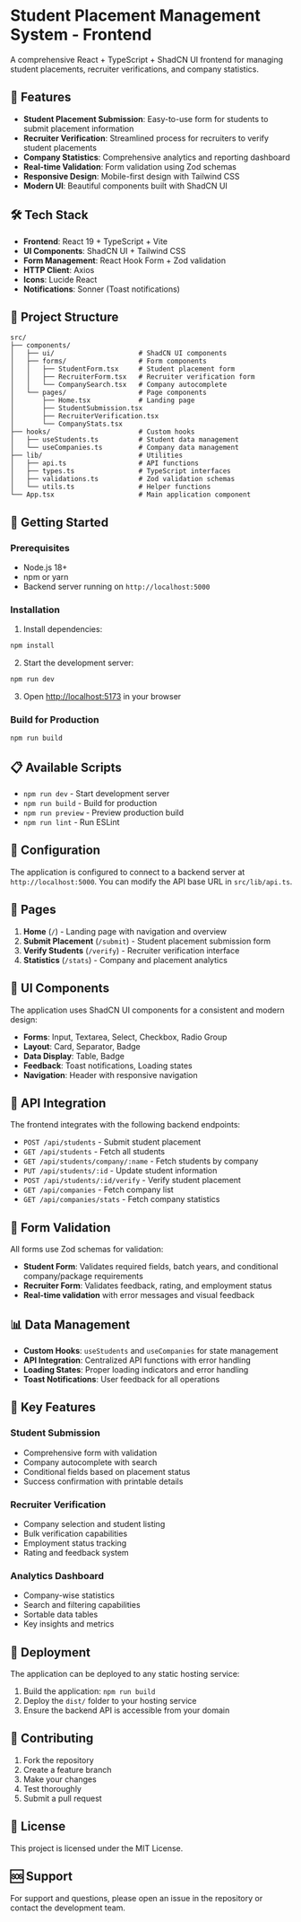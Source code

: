 # Student Placement Management System - Frontend

A comprehensive React + TypeScript + ShadCN UI frontend for managing student placements, recruiter verifications, and company statistics.

## 🚀 Features

- **Student Placement Submission**: Easy-to-use form for students to submit placement information
- **Recruiter Verification**: Streamlined process for recruiters to verify student placements
- **Company Statistics**: Comprehensive analytics and reporting dashboard
- **Real-time Validation**: Form validation using Zod schemas
- **Responsive Design**: Mobile-first design with Tailwind CSS
- **Modern UI**: Beautiful components built with ShadCN UI

## 🛠️ Tech Stack

- **Frontend**: React 19 + TypeScript + Vite
- **UI Components**: ShadCN UI + Tailwind CSS
- **Form Management**: React Hook Form + Zod validation
- **HTTP Client**: Axios
- **Icons**: Lucide React
- **Notifications**: Sonner (Toast notifications)

## 📁 Project Structure

```
src/
├── components/
│   ├── ui/                     # ShadCN UI components
│   ├── forms/                  # Form components
│   │   ├── StudentForm.tsx     # Student placement form
│   │   ├── RecruiterForm.tsx   # Recruiter verification form
│   │   └── CompanySearch.tsx   # Company autocomplete
│   └── pages/                  # Page components
│       ├── Home.tsx            # Landing page
│       ├── StudentSubmission.tsx
│       ├── RecruiterVerification.tsx
│       └── CompanyStats.tsx
├── hooks/                      # Custom hooks
│   ├── useStudents.ts          # Student data management
│   └── useCompanies.ts         # Company data management
├── lib/                        # Utilities
│   ├── api.ts                  # API functions
│   ├── types.ts                # TypeScript interfaces
│   ├── validations.ts          # Zod validation schemas
│   └── utils.ts                # Helper functions
└── App.tsx                     # Main application component
```

## 🚀 Getting Started

### Prerequisites

- Node.js 18+ 
- npm or yarn
- Backend server running on `http://localhost:5000`

### Installation

1. Install dependencies:
```bash
npm install
```

2. Start the development server:
```bash
npm run dev
```

3. Open [http://localhost:5173](http://localhost:5173) in your browser

### Build for Production

```bash
npm run build
```

## 📋 Available Scripts

- `npm run dev` - Start development server
- `npm run build` - Build for production
- `npm run preview` - Preview production build
- `npm run lint` - Run ESLint

## 🔧 Configuration

The application is configured to connect to a backend server at `http://localhost:5000`. You can modify the API base URL in `src/lib/api.ts`.

## 📱 Pages

1. **Home** (`/`) - Landing page with navigation and overview
2. **Submit Placement** (`/submit`) - Student placement submission form
3. **Verify Students** (`/verify`) - Recruiter verification interface
4. **Statistics** (`/stats`) - Company and placement analytics

## 🎨 UI Components

The application uses ShadCN UI components for a consistent and modern design:

- **Forms**: Input, Textarea, Select, Checkbox, Radio Group
- **Layout**: Card, Separator, Badge
- **Data Display**: Table, Badge
- **Feedback**: Toast notifications, Loading states
- **Navigation**: Header with responsive navigation

## 🔌 API Integration

The frontend integrates with the following backend endpoints:

- `POST /api/students` - Submit student placement
- `GET /api/students` - Fetch all students
- `GET /api/students/company/:name` - Fetch students by company
- `PUT /api/students/:id` - Update student information
- `POST /api/students/:id/verify` - Verify student placement
- `GET /api/companies` - Fetch company list
- `GET /api/companies/stats` - Fetch company statistics

## 🧪 Form Validation

All forms use Zod schemas for validation:

- **Student Form**: Validates required fields, batch years, and conditional company/package requirements
- **Recruiter Form**: Validates feedback, rating, and employment status
- **Real-time validation** with error messages and visual feedback

## 📊 Data Management

- **Custom Hooks**: `useStudents` and `useCompanies` for state management
- **API Integration**: Centralized API functions with error handling
- **Loading States**: Proper loading indicators and error handling
- **Toast Notifications**: User feedback for all operations

## 🎯 Key Features

### Student Submission
- Comprehensive form with validation
- Company autocomplete with search
- Conditional fields based on placement status
- Success confirmation with printable details

### Recruiter Verification
- Company selection and student listing
- Bulk verification capabilities
- Employment status tracking
- Rating and feedback system

### Analytics Dashboard
- Company-wise statistics
- Search and filtering capabilities
- Sortable data tables
- Key insights and metrics

## 🚀 Deployment

The application can be deployed to any static hosting service:

1. Build the application: `npm run build`
2. Deploy the `dist/` folder to your hosting service
3. Ensure the backend API is accessible from your domain

## 🤝 Contributing

1. Fork the repository
2. Create a feature branch
3. Make your changes
4. Test thoroughly
5. Submit a pull request

## 📄 License

This project is licensed under the MIT License.

## 🆘 Support

For support and questions, please open an issue in the repository or contact the development team.
